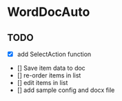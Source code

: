 # WordDocAuto

## TODO
- [x] add SelectAction function
- [] Save item data to doc
- [] re-order items in list
- [] edit items in list
- [] add sample config and docx file
